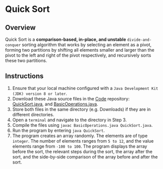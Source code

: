 # Quick Sort

## Overview
Quick Sort is a **comparison-based, in-place,
and unstable** `divide-and-conquer` sorting algorithm that works by selecting an element as a pivot,
forming two partitions
by shifting all elements smaller and larger than the pivot to the left and right of the pivot respectively,
and recursively sorts these two partitions.

## Instructions
1. Ensure that your local machine configured with a `Java Development Kit (JDK) version 8 or later`.
2. Download these Java source files in the [Code](https://github.com/shumarb/code/tree/main) repository: [QuickSort.java](https://github.com/shumarb/code/blob/main/algorithms/QuickSort.java), and [BasicOperations.java](https://github.com/shumarb/code/tree/main/support/BasicOperations.java).
3. Store both files in the same directory (e.g. Downloads) if they are in different directories.
4. Open a `terminal` and navigate to the directory in Step 3.
5. Compile the files using `javac BasicOperations.java QuickSort.java`.
6. Run the program by entering `java QuickSort`.
7. The program creates an array randomly. The elements are of type `integer`. The number of elements ranges from `5 to 12`, and the value elements range from `-100 to 100`. The program displays the array before the sort, the relevant steps during the sort, the array after the sort, and the side-by-side comparison of the array before and after the sort.

